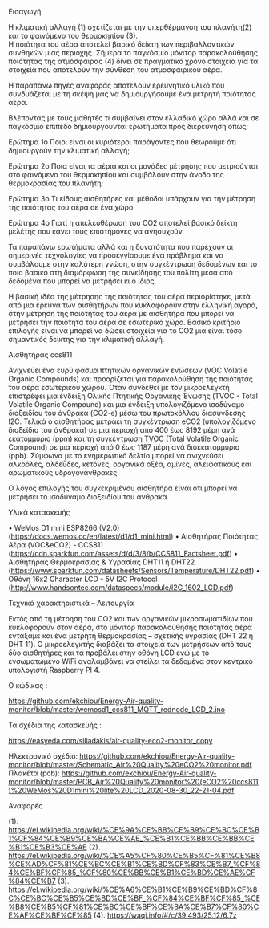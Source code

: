 Εισαγωγή

Η κλιματική αλλαγή (1)  σχετίζεται με την υπερθέρμανση του πλανήτη(2) και το φαινόμενο του θερμοκηπίου (3).   
Η ποιότητα του αέρα αποτελεί βασικό δείκτη των περιβαλλοντικών συνθηκών μιας περιοχής. Σήμερα το παγκόσμιο μόνιτορ παρακολούθησης ποιότητας της ατμόσφαιρας (4) δίνει σε πραγματικό χρόνο στοιχεία για τα στοιχεία που αποτελούν την σύνθεση του ατμοσφαιρικού αέρα. 

Η παραπάνω πηγές αναφοράς αποτελούν ερευνητικό υλικό που συνδυάζεται με τη σκέψη μας να δημιουργήσουμε ένα μετρητή ποιότητας αέρα.

Βλέποντας με τους μαθητές  τι συμβαίνει στον ελλαδικό χώρο αλλά και σε παγκόσμιο επίπεδο δημιουργούνται ερωτήματα προς διερεύνηση όπως:

Ερώτημα 1ο 
Ποιοι είναι οι κυριότεροι παράγοντες που θεωρούμε ότι δημιουργούν την  κλιματική αλλαγή;

Ερώτημα 2ο 
Ποια είναι τα αέρια και οι μονάδες μέτρησης που μετριούνται στο φαινόμενο του θερμοκηπίου και συμβάλουν στην άνοδο της θερμοκρασίας του πλανήτη;

Ερώτημα 3ο 
Τι είδους αισθητήρες και μέθοδοι υπάρχουν για την μέτρηση της ποιότητας του αέρα σε ένα χώρο

Ερώτημα 4ο 
Γιατί η απελευθέρωση του CO2 αποτελεί βασικό δείκτη μελέτης που κάνει τους επιστήμονες να ανησυχούν  

Τα παραπάνω ερωτήματα αλλά και η δυνατότητα που παρέχουν οι σημερινές τεχνολογίες να προσεγγίσουμε ένα πρόβλημα και να συμβάλουμε στην καλύτερη γνώση, στην συγκέντρωση δεδομένων και το ποιο βασικό στη διαμόρφωση της συνείδησης του πολίτη μέσα από δεδομένα που μπορεί να μετρήσει κι ο ίδιος.

Η βασική ιδέα της μέτρησης της ποιότητας του αέρα περιορίστηκε, μετά από μια έρευνα των αισθητήρων που κυκλοφορούν στην ελληνική αγορά, στην μέτρηση της ποιότητας του αέρα με αισθητήρα που μπορεί να μετρήσει την ποιότητα του αέρα σε εσωτερικό χώρο. Βασικό κριτήριο επιλογής είναι να μπορεί να δώσει στοιχεία για το CO2 μια είναι τόσο σημαντικός δείκτης για την κλιματική αλλαγή.

Αισθητήρας ccs811

Ανιχνεύει ένα ευρύ φάσμα πτητικών οργανικών ενώσεων (VOC Volatile Organic Compounds)  και προορίζεται για παρακολούθηση της ποιότητας του αέρα εσωτερικού χώρου. Όταν συνδεθεί με τον μικροελεγκτή επιστρέφει μια ένδειξη Ολικής Πτητικής Οργανικής Ένωσης (TVOC - Total Volatile Organic Compound) και μια ένδειξη υπολογιζόμενο ισοδύναμο - διοξειδίου του άνθρακα (CO2-e) μέσω του πρωτοκόλλου διασύνδεσης I2C.
Τελικά ο αισθητήρας μετράει τη συγκέντρωση eCO2 (υπολογιζόμενο  διοξείδιο του άνθρακα) σε μια περιοχή από 400 έως 8192 μέρη ανά εκατομμύριο (ppm) και τη συγκέντρωση TVOC (Total Volatile Organic Compound) σε μια περιοχή από 0 έως 1187 μέρη ανά δισεκατομμύριο (ppb). 
Σύμφωνα με το ενημερωτικό δελτίο μπορεί να ανιχνεύσει αλκοόλες, αλδεΰδες, κετόνες, οργανικά οξέα, αμίνες, αλειφατικούς και αρωματικούς υδρογονάνθρακες. 

Ο λόγος επιλογής του συγκεκριμένου αισθητήρα είναι ότι μπορεί να μετρήσει το ισοδύναμο διοξειδίου του άνθρακα.

Υλικά κατασκευής

•	WeMos D1 mini ESP8266 (V2.0)  (https://docs.wemos.cc/en/latest/d1/d1_mini.html)
•	Αισθητήρας Ποιότητας Αέρα (VOC&eCO2) - CCS811 (https://cdn.sparkfun.com/assets/d/d/3/8/b/CCS811_Factsheet.pdf)
•	Αισθητήρας Θερμοκρασίας & Υγρασίας DHT11 ή DHT22 (https://www.sparkfun.com/datasheets/Sensors/Temperature/DHT22.pdf)
•	Οθόνη 16x2 Character LCD - 5V I2C Protocol (http://www.handsontec.com/dataspecs/module/I2C_1602_LCD.pdf)

Τεχνικά χαρακτηριστικά –  Λειτουργία 

Εκτός από τη μέτρηση του CO2 και των οργανικών μικροσωματιδίων  που κυκλοφορούν στον αέρα, στο μόνιτορ παρακολούθησης ποιότητας αέρα εντάξαμε και ένα μετρητή θερμοκρασίας – σχετικής υγρασίας (DHT 22 ή DHT 11).
Ο μικροελεγκτής διαβάζει τα στοιχεία των μετρήσεων από τους δύο αισθητήρες και τα προβάλει στην οθόνη LCD ενώ με το ενσωματωμένο WiFi αναλαμβάνει να στείλει τα δεδομένα στον κεντρικό υπολογιστή Raspberry PI 4.   

Ο κώδικας :

https://github.com/ekchiou/Energy-Air-quality-monitor/blob/master/wemosd1_ccs811_MQTT_rednode_LCD_2.ino

Τα σχέδια της κατασκευής :

https://easyeda.com/siliadakis/air-quality-eco2-monitor_copy

Ηλεκτρονικό σχέδιο:
https://github.com/ekchiou/Energy-Air-quality-monitor/blob/master/Schematic_Air%20Quality%20eCO2%20monitor.pdf
Πλακέτα (pcb): 
https://github.com/ekchiou/Energy-Air-quality-monitor/blob/master/PCB_Air%20Quality%20monitor%20(eCO2%20ccs811)%20WeMos%20D1mini%20lite%20LCD_2020-08-30_22-21-04.pdf

Αναφορές 

(1). https://el.wikipedia.org/wiki/%CE%9A%CE%BB%CE%B9%CE%BC%CE%B1%CF%84%CE%B9%CE%BA%CE%AE_%CE%B1%CE%BB%CE%BB%CE%B1%CE%B3%CE%AE
(2). https://el.wikipedia.org/wiki/%CE%A5%CF%80%CE%B5%CF%81%CE%B8%CE%AD%CF%81%CE%BC%CE%B1%CE%BD%CF%83%CE%B7_%CF%84%CE%BF%CF%85_%CF%80%CE%BB%CE%B1%CE%BD%CE%AE%CF%84%CE%B7
(3). https://el.wikipedia.org/wiki/%CE%A6%CE%B1%CE%B9%CE%BD%CF%8C%CE%BC%CE%B5%CE%BD%CE%BF_%CF%84%CE%BF%CF%85_%CE%B8%CE%B5%CF%81%CE%BC%CE%BF%CE%BA%CE%B7%CF%80%CE%AF%CE%BF%CF%85
(4). https://waqi.info/#/c/39.493/25.12/6.7z 

